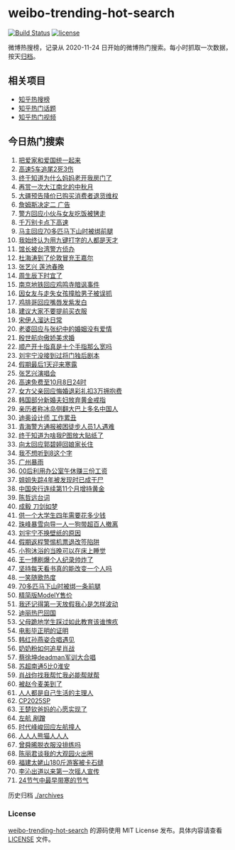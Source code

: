 # weibo-trending-hot-search

[![Build Status](https://github.com/justjavac/weibo-trending-hot-search/workflows/ci/badge.svg?branch=master)](https://github.com/justjavac/weibo-trending-hot-search/actions)
[![license](https://img.shields.io/github/license/justjavac/weibo-trending-hot-search)](https://github.com/justjavac/weibo-trending-hot-search/blob/master/LICENSE)

微博热搜榜，记录从 2020-11-24 日开始的微博热门搜索。每小时抓取一次数据，按天[归档](./archives)。

## 相关项目

- [知乎热搜榜](https://github.com/justjavac/zhihu-trending-top-search)
- [知乎热门话题](https://github.com/justjavac/zhihu-trending-hot-questions)
- [知乎热门视频](https://github.com/justjavac/zhihu-trending-hot-video)

## 今日热门搜索

<!-- BEGIN -->
<!-- 最后更新时间 Wed Oct 08 2025 05:07:50 GMT+0800 (China Standard Time) -->

1. [把爱家和爱国统一起来](https://s.weibo.com//weibo?q=%23%E6%8A%8A%E7%88%B1%E5%AE%B6%E5%92%8C%E7%88%B1%E5%9B%BD%E7%BB%9F%E4%B8%80%E8%B5%B7%E6%9D%A5%23&Refer=new_time)
1. [高速5车追尾2死3伤](https://s.weibo.com//weibo?q=%23%E9%AB%98%E9%80%9F5%E8%BD%A6%E8%BF%BD%E5%B0%BE2%E6%AD%BB3%E4%BC%A4%23&t=31&band_rank=1&Refer=top)
1. [终于知道为什么妈妈老开我房门了](https://s.weibo.com//weibo?q=%E7%BB%88%E4%BA%8E%E7%9F%A5%E9%81%93%E4%B8%BA%E4%BB%80%E4%B9%88%E5%A6%88%E5%A6%88%E8%80%81%E5%BC%80%E6%88%91%E6%88%BF%E9%97%A8%E4%BA%86&t=31&band_rank=24&Refer=top)
1. [再赏一次大江南北的中秋月](https://s.weibo.com//weibo?q=%23%E5%86%8D%E8%B5%8F%E4%B8%80%E6%AC%A1%E5%A4%A7%E6%B1%9F%E5%8D%97%E5%8C%97%E7%9A%84%E4%B8%AD%E7%A7%8B%E6%9C%88%23&t=31&band_rank=3&Refer=top)
1. [大疆预告降价已购买消费者退货维权](https://s.weibo.com//weibo?q=%23%E5%A4%A7%E7%96%86%E9%A2%84%E5%91%8A%E9%99%8D%E4%BB%B7%E5%B7%B2%E8%B4%AD%E4%B9%B0%E6%B6%88%E8%B4%B9%E8%80%85%E9%80%80%E8%B4%A7%E7%BB%B4%E6%9D%83%23&t=31&band_rank=2&Refer=top)
1. [詹姆斯决定二 广告](https://s.weibo.com//weibo?q=%E8%A9%B9%E5%A7%86%E6%96%AF%E5%86%B3%E5%AE%9A%E4%BA%8C%20%E5%B9%BF%E5%91%8A&t=31&band_rank=1&Refer=top)
1. [警方回应小伙与女友吃饭被铐走](https://s.weibo.com//weibo?q=%23%E8%AD%A6%E6%96%B9%E5%9B%9E%E5%BA%94%E5%B0%8F%E4%BC%99%E4%B8%8E%E5%A5%B3%E5%8F%8B%E5%90%83%E9%A5%AD%E8%A2%AB%E9%93%90%E8%B5%B0%23&t=31&band_rank=7&Refer=top)
1. [千万别卡点下高速](https://s.weibo.com//weibo?q=%23%E5%8D%83%E4%B8%87%E5%88%AB%E5%8D%A1%E7%82%B9%E4%B8%8B%E9%AB%98%E9%80%9F%23&t=31&band_rank=6&Refer=top)
1. [马主回应70多匹马下山时被绑前腿](https://s.weibo.com//weibo?q=%23%E9%A9%AC%E4%B8%BB%E5%9B%9E%E5%BA%9470%E5%A4%9A%E5%8C%B9%E9%A9%AC%E4%B8%8B%E5%B1%B1%E6%97%B6%E8%A2%AB%E7%BB%91%E5%89%8D%E8%85%BF%23&t=31&band_rank=43&Refer=top)
1. [我始终认为用九键打字的人都是天才](https://s.weibo.com//weibo?q=%23%E6%88%91%E5%A7%8B%E7%BB%88%E8%AE%A4%E4%B8%BA%E7%94%A8%E4%B9%9D%E9%94%AE%E6%89%93%E5%AD%97%E7%9A%84%E4%BA%BA%E9%83%BD%E6%98%AF%E5%A4%A9%E6%89%8D%23&t=31&band_rank=6&Refer=top)
1. [馆长被台湾警方侦办](https://s.weibo.com//weibo?q=%23%E9%A6%86%E9%95%BF%E8%A2%AB%E5%8F%B0%E6%B9%BE%E8%AD%A6%E6%96%B9%E4%BE%A6%E5%8A%9E%23&t=31&band_rank=19&Refer=top)
1. [杜海涛到了伦敦冒充王嘉尔](https://s.weibo.com//weibo?q=%E6%9D%9C%E6%B5%B7%E6%B6%9B%E5%88%B0%E4%BA%86%E4%BC%A6%E6%95%A6%E5%86%92%E5%85%85%E7%8E%8B%E5%98%89%E5%B0%94&t=31&band_rank=39&Refer=top)
1. [张艺兴 莲池春晚](https://s.weibo.com//weibo?q=%E5%BC%A0%E8%89%BA%E5%85%B4%20%E8%8E%B2%E6%B1%A0%E6%98%A5%E6%99%9A&t=31&band_rank=14&Refer=top)
1. [周生辰下时宜了](https://s.weibo.com//weibo?q=%E5%91%A8%E7%94%9F%E8%BE%B0%E4%B8%8B%E6%97%B6%E5%AE%9C%E4%BA%86&t=31&band_rank=12&Refer=top)
1. [南京地铁回应鸡鸣寺暗讽事件](https://s.weibo.com//weibo?q=%23%E5%8D%97%E4%BA%AC%E5%9C%B0%E9%93%81%E5%9B%9E%E5%BA%94%E9%B8%A1%E9%B8%A3%E5%AF%BA%E6%9A%97%E8%AE%BD%E4%BA%8B%E4%BB%B6%23&t=31&band_rank=28&Refer=top)
1. [因女友与走失女孩撞脸男子被误抓](https://s.weibo.com//weibo?q=%23%E5%9B%A0%E5%A5%B3%E5%8F%8B%E4%B8%8E%E8%B5%B0%E5%A4%B1%E5%A5%B3%E5%AD%A9%E6%92%9E%E8%84%B8%E7%94%B7%E5%AD%90%E8%A2%AB%E8%AF%AF%E6%8A%93%23&t=31&band_rank=4&Refer=top)
1. [鸡排哥回应嘴唇发紫发白](https://s.weibo.com//weibo?q=%23%E9%B8%A1%E6%8E%92%E5%93%A5%E5%9B%9E%E5%BA%94%E5%98%B4%E5%94%87%E5%8F%91%E7%B4%AB%E5%8F%91%E7%99%BD%23&t=31&band_rank=13&Refer=top)
1. [建议大家不要提前买衣服](https://s.weibo.com//weibo?q=%E5%BB%BA%E8%AE%AE%E5%A4%A7%E5%AE%B6%E4%B8%8D%E8%A6%81%E6%8F%90%E5%89%8D%E4%B9%B0%E8%A1%A3%E6%9C%8D&t=31&band_rank=5&Refer=top)
1. [宋伊人溜达日常](https://s.weibo.com//weibo?q=%E5%AE%8B%E4%BC%8A%E4%BA%BA%E6%BA%9C%E8%BE%BE%E6%97%A5%E5%B8%B8&t=31&band_rank=22&Refer=top)
1. [老婆回应与张纪中的婚姻没有爱情](https://s.weibo.com//weibo?q=%23%E8%80%81%E5%A9%86%E5%9B%9E%E5%BA%94%E4%B8%8E%E5%BC%A0%E7%BA%AA%E4%B8%AD%E7%9A%84%E5%A9%9A%E5%A7%BB%E6%B2%A1%E6%9C%89%E7%88%B1%E6%83%85%23&t=31&band_rank=17&Refer=top)
1. [殷世航向傲娇美求婚](https://s.weibo.com//weibo?q=%23%E6%AE%B7%E4%B8%96%E8%88%AA%E5%90%91%E5%82%B2%E5%A8%87%E7%BE%8E%E6%B1%82%E5%A9%9A%23&t=31&band_rank=16&Refer=top)
1. [顺产开十指真是十个手指那么宽吗](https://s.weibo.com//weibo?q=%23%E9%A1%BA%E4%BA%A7%E5%BC%80%E5%8D%81%E6%8C%87%E7%9C%9F%E6%98%AF%E5%8D%81%E4%B8%AA%E6%89%8B%E6%8C%87%E9%82%A3%E4%B9%88%E5%AE%BD%E5%90%97%23&t=31&band_rank=21&Refer=top)
1. [刘宇宁没接到过将门独后剧本](https://s.weibo.com//weibo?q=%23%E5%88%98%E5%AE%87%E5%AE%81%E6%B2%A1%E6%8E%A5%E5%88%B0%E8%BF%87%E5%B0%86%E9%97%A8%E7%8B%AC%E5%90%8E%E5%89%A7%E6%9C%AC%23&t=31&band_rank=20&Refer=top)
1. [假期最后1天迎来寒露](https://s.weibo.com//weibo?q=%23%E5%81%87%E6%9C%9F%E6%9C%80%E5%90%8E1%E5%A4%A9%E8%BF%8E%E6%9D%A5%E5%AF%92%E9%9C%B2%23&t=31&band_rank=26&Refer=top)
1. [张艺兴演唱会](https://s.weibo.com//weibo?q=%E5%BC%A0%E8%89%BA%E5%85%B4%E6%BC%94%E5%94%B1%E4%BC%9A&t=31&band_rank=25&Refer=top)
1. [高速免费至10月8日24时](https://s.weibo.com//weibo?q=%23%E9%AB%98%E9%80%9F%E5%85%8D%E8%B4%B9%E8%87%B310%E6%9C%888%E6%97%A524%E6%97%B6%23&t=31&band_rank=20&Refer=top)
1. [女方父亲回应悔婚退彩礼扣3万拥抱费](https://s.weibo.com//weibo?q=%23%E5%A5%B3%E6%96%B9%E7%88%B6%E4%BA%B2%E5%9B%9E%E5%BA%94%E6%82%94%E5%A9%9A%E9%80%80%E5%BD%A9%E7%A4%BC%E6%89%A33%E4%B8%87%E6%8B%A5%E6%8A%B1%E8%B4%B9%23&t=31&band_rank=42&Refer=top)
1. [韩国部分新婚夫妇放弃黄金戒指](https://s.weibo.com//weibo?q=%23%E9%9F%A9%E5%9B%BD%E9%83%A8%E5%88%86%E6%96%B0%E5%A9%9A%E5%A4%AB%E5%A6%87%E6%94%BE%E5%BC%83%E9%BB%84%E9%87%91%E6%88%92%E6%8C%87%23&t=31&band_rank=48&Refer=top)
1. [亲历者称冰岛侧翻大巴上多名中国人](https://s.weibo.com//weibo?q=%23%E4%BA%B2%E5%8E%86%E8%80%85%E7%A7%B0%E5%86%B0%E5%B2%9B%E4%BE%A7%E7%BF%BB%E5%A4%A7%E5%B7%B4%E4%B8%8A%E5%A4%9A%E5%90%8D%E4%B8%AD%E5%9B%BD%E4%BA%BA%23&t=31&band_rank=9&Refer=top)
1. [迪奥设计师 工作累丑](https://s.weibo.com//weibo?q=%E8%BF%AA%E5%A5%A5%E8%AE%BE%E8%AE%A1%E5%B8%88%20%E5%B7%A5%E4%BD%9C%E7%B4%AF%E4%B8%91&t=31&band_rank=10&Refer=top)
1. [青海警方通报被困徒步人员1人遇难](https://s.weibo.com//weibo?q=%23%E9%9D%92%E6%B5%B7%E8%AD%A6%E6%96%B9%E9%80%9A%E6%8A%A5%E8%A2%AB%E5%9B%B0%E5%BE%92%E6%AD%A5%E4%BA%BA%E5%91%981%E4%BA%BA%E9%81%87%E9%9A%BE%23&t=31&band_rank=42&Refer=top)
1. [终于知道为啥我P图放大贴纸了](https://s.weibo.com//weibo?q=%E7%BB%88%E4%BA%8E%E7%9F%A5%E9%81%93%E4%B8%BA%E5%95%A5%E6%88%91P%E5%9B%BE%E6%94%BE%E5%A4%A7%E8%B4%B4%E7%BA%B8%E4%BA%86&t=31&band_rank=50&Refer=top)
1. [向太回应郭碧婷回娘家长住](https://s.weibo.com//weibo?q=%E5%90%91%E5%A4%AA%E5%9B%9E%E5%BA%94%E9%83%AD%E7%A2%A7%E5%A9%B7%E5%9B%9E%E5%A8%98%E5%AE%B6%E9%95%BF%E4%BD%8F&t=31&band_rank=39&Refer=top)
1. [我不想听到8这个字](https://s.weibo.com//weibo?q=%E6%88%91%E4%B8%8D%E6%83%B3%E5%90%AC%E5%88%B08%E8%BF%99%E4%B8%AA%E5%AD%97&t=31&band_rank=31&Refer=top)
1. [广州暴雨](https://s.weibo.com//weibo?q=%E5%B9%BF%E5%B7%9E%E6%9A%B4%E9%9B%A8&t=31&band_rank=18&Refer=top)
1. [00后利用办公室午休赚三份工资](https://s.weibo.com//weibo?q=00%E5%90%8E%E5%88%A9%E7%94%A8%E5%8A%9E%E5%85%AC%E5%AE%A4%E5%8D%88%E4%BC%91%E8%B5%9A%E4%B8%89%E4%BB%BD%E5%B7%A5%E8%B5%84&t=31&band_rank=40&Refer=top)
1. [姐姐失踪4年被发现时已成干尸](https://s.weibo.com//weibo?q=%23%E5%A7%90%E5%A7%90%E5%A4%B1%E8%B8%AA4%E5%B9%B4%E8%A2%AB%E5%8F%91%E7%8E%B0%E6%97%B6%E5%B7%B2%E6%88%90%E5%B9%B2%E5%B0%B8%23&t=31&band_rank=30&Refer=top)
1. [中国央行连续第11个月增持黄金](https://s.weibo.com//weibo?q=%23%E4%B8%AD%E5%9B%BD%E5%A4%AE%E8%A1%8C%E8%BF%9E%E7%BB%AD%E7%AC%AC11%E4%B8%AA%E6%9C%88%E5%A2%9E%E6%8C%81%E9%BB%84%E9%87%91%23&t=31&band_rank=37&Refer=top)
1. [陈哲远台词](https://s.weibo.com//weibo?q=%E9%99%88%E5%93%B2%E8%BF%9C%E5%8F%B0%E8%AF%8D&t=31&band_rank=23&Refer=top)
1. [成毅 刀剑如梦](https://s.weibo.com//weibo?q=%E6%88%90%E6%AF%85%20%E5%88%80%E5%89%91%E5%A6%82%E6%A2%A6&t=31&band_rank=38&Refer=top)
1. [供一个大学生四年需要花多少钱](https://s.weibo.com//weibo?q=%23%E4%BE%9B%E4%B8%80%E4%B8%AA%E5%A4%A7%E5%AD%A6%E7%94%9F%E5%9B%9B%E5%B9%B4%E9%9C%80%E8%A6%81%E8%8A%B1%E5%A4%9A%E5%B0%91%E9%92%B1%23&t=31&band_rank=33&Refer=top)
1. [珠峰暴雪向导一人一狗带超百人撤离](https://s.weibo.com//weibo?q=%23%E7%8F%A0%E5%B3%B0%E6%9A%B4%E9%9B%AA%E5%90%91%E5%AF%BC%E4%B8%80%E4%BA%BA%E4%B8%80%E7%8B%97%E5%B8%A6%E8%B6%85%E7%99%BE%E4%BA%BA%E6%92%A4%E7%A6%BB%23&t=31&band_rank=8&Refer=top)
1. [刘宇宁不换壁纸的原因](https://s.weibo.com//weibo?q=%E5%88%98%E5%AE%87%E5%AE%81%E4%B8%8D%E6%8D%A2%E5%A3%81%E7%BA%B8%E7%9A%84%E5%8E%9F%E5%9B%A0&t=31&band_rank=15&Refer=top)
1. [假期返程警惕机票退改签陷阱](https://s.weibo.com//weibo?q=%23%E5%81%87%E6%9C%9F%E8%BF%94%E7%A8%8B%E8%AD%A6%E6%83%95%E6%9C%BA%E7%A5%A8%E9%80%80%E6%94%B9%E7%AD%BE%E9%99%B7%E9%98%B1%23&t=31&band_rank=43&Refer=top)
1. [小狗沐浴的当晚可以在床上睡觉](https://s.weibo.com//weibo?q=%23%E5%B0%8F%E7%8B%97%E6%B2%90%E6%B5%B4%E7%9A%84%E5%BD%93%E6%99%9A%E5%8F%AF%E4%BB%A5%E5%9C%A8%E5%BA%8A%E4%B8%8A%E7%9D%A1%E8%A7%89%23&t=31&band_rank=36&Refer=top)
1. [王一博刷爆个人纪录帅炸了](https://s.weibo.com//weibo?q=%23%E7%8E%8B%E4%B8%80%E5%8D%9A%E5%88%B7%E7%88%86%E4%B8%AA%E4%BA%BA%E7%BA%AA%E5%BD%95%E5%B8%85%E7%82%B8%E4%BA%86%23&t=31&band_rank=45&Refer=top)
1. [坚持每天看书真的能改变一个人吗](https://s.weibo.com//weibo?q=%E5%9D%9A%E6%8C%81%E6%AF%8F%E5%A4%A9%E7%9C%8B%E4%B9%A6%E7%9C%9F%E7%9A%84%E8%83%BD%E6%94%B9%E5%8F%98%E4%B8%80%E4%B8%AA%E4%BA%BA%E5%90%97&t=31&band_rank=29&Refer=top)
1. [一笑随歌热度](https://s.weibo.com//weibo?q=%E4%B8%80%E7%AC%91%E9%9A%8F%E6%AD%8C%E7%83%AD%E5%BA%A6&t=31&band_rank=11&Refer=top)
1. [70多匹马下山时被绑一条前腿](https://s.weibo.com//weibo?q=%2370%E5%A4%9A%E5%8C%B9%E9%A9%AC%E4%B8%8B%E5%B1%B1%E6%97%B6%E8%A2%AB%E7%BB%91%E4%B8%80%E6%9D%A1%E5%89%8D%E8%85%BF%23&t=31&band_rank=41&Refer=top)
1. [精简版ModelY售价](https://s.weibo.com//weibo?q=%23%E7%B2%BE%E7%AE%80%E7%89%88ModelY%E5%94%AE%E4%BB%B7%23&t=31&band_rank=35&Refer=top)
1. [我还记得第一天放假我心是怎样波动](https://s.weibo.com//weibo?q=%E6%88%91%E8%BF%98%E8%AE%B0%E5%BE%97%E7%AC%AC%E4%B8%80%E5%A4%A9%E6%94%BE%E5%81%87%E6%88%91%E5%BF%83%E6%98%AF%E6%80%8E%E6%A0%B7%E6%B3%A2%E5%8A%A8&t=31&band_rank=42&Refer=top)
1. [迪丽热巴回国](https://s.weibo.com//weibo?q=%E8%BF%AA%E4%B8%BD%E7%83%AD%E5%B7%B4%E5%9B%9E%E5%9B%BD&t=31&band_rank=26&Refer=top)
1. [父母跪地学生踩过如此教育该谁愧疚](https://s.weibo.com//weibo?q=%23%E7%88%B6%E6%AF%8D%E8%B7%AA%E5%9C%B0%E5%AD%A6%E7%94%9F%E8%B8%A9%E8%BF%87%E5%A6%82%E6%AD%A4%E6%95%99%E8%82%B2%E8%AF%A5%E8%B0%81%E6%84%A7%E7%96%9A%23&t=31&band_rank=49&Refer=top)
1. [电影毕正明的证明](https://s.weibo.com//weibo?q=%E7%94%B5%E5%BD%B1%E6%AF%95%E6%AD%A3%E6%98%8E%E7%9A%84%E8%AF%81%E6%98%8E&t=31&band_rank=48&Refer=top)
1. [韩红孙燕姿合唱遇见](https://s.weibo.com//weibo?q=%23%E9%9F%A9%E7%BA%A2%E5%AD%99%E7%87%95%E5%A7%BF%E5%90%88%E5%94%B1%E9%81%87%E8%A7%81%23&t=31&band_rank=49&Refer=top)
1. [奶奶粉如何追星肖战](https://s.weibo.com//weibo?q=%E5%A5%B6%E5%A5%B6%E7%B2%89%E5%A6%82%E4%BD%95%E8%BF%BD%E6%98%9F%E8%82%96%E6%88%98&t=31&band_rank=47&Refer=top)
1. [蔡徐坤deadman军训大合唱](https://s.weibo.com//weibo?q=%E8%94%A1%E5%BE%90%E5%9D%A4deadman%E5%86%9B%E8%AE%AD%E5%A4%A7%E5%90%88%E5%94%B1&t=31&band_rank=37&Refer=top)
1. [苏超南通5比0淮安](https://s.weibo.com//weibo?q=%23%E8%8B%8F%E8%B6%85%E5%8D%97%E9%80%9A5%E6%AF%940%E6%B7%AE%E5%AE%89%23&t=31&band_rank=46&Refer=top)
1. [肖战你找我帮忙我必能帮就帮](https://s.weibo.com//weibo?q=%23%E8%82%96%E6%88%98%E4%BD%A0%E6%89%BE%E6%88%91%E5%B8%AE%E5%BF%99%E6%88%91%E5%BF%85%E8%83%BD%E5%B8%AE%E5%B0%B1%E5%B8%AE%23&t=31&band_rank=40&Refer=top)
1. [被赵今麦美到了](https://s.weibo.com//weibo?q=%E8%A2%AB%E8%B5%B5%E4%BB%8A%E9%BA%A6%E7%BE%8E%E5%88%B0%E4%BA%86&t=31&band_rank=32&Refer=top)
1. [人人都是自己生活的主理人](https://s.weibo.com//weibo?q=%23%E4%BA%BA%E4%BA%BA%E9%83%BD%E6%98%AF%E8%87%AA%E5%B7%B1%E7%94%9F%E6%B4%BB%E7%9A%84%E4%B8%BB%E7%90%86%E4%BA%BA%23&t=31&band_rank=45&Refer=top)
1. [CP2025SP](https://s.weibo.com//weibo?q=%23CP2025SP%23&t=31&band_rank=46&Refer=top)
1. [王楚钦爸妈的心愿实现了](https://s.weibo.com//weibo?q=%E7%8E%8B%E6%A5%9A%E9%92%A6%E7%88%B8%E5%A6%88%E7%9A%84%E5%BF%83%E6%84%BF%E5%AE%9E%E7%8E%B0%E4%BA%86&t=31&band_rank=47&Refer=top)
1. [左航 剐蹭](https://s.weibo.com//weibo?q=%E5%B7%A6%E8%88%AA%20%E5%89%90%E8%B9%AD&t=31&band_rank=27&Refer=top)
1. [时代峰峻回应左航撞人](https://s.weibo.com//weibo?q=%23%E6%97%B6%E4%BB%A3%E5%B3%B0%E5%B3%BB%E5%9B%9E%E5%BA%94%E5%B7%A6%E8%88%AA%E6%92%9E%E4%BA%BA%23&t=31&band_rank=31&Refer=top)
1. [人人人熊猫人人人](https://s.weibo.com//weibo?q=%23%E4%BA%BA%E4%BA%BA%E4%BA%BA%E7%86%8A%E7%8C%AB%E4%BA%BA%E4%BA%BA%E4%BA%BA%23&t=31&band_rank=34&Refer=top)
1. [曾舜晞脱衣服没排练吗](https://s.weibo.com//weibo?q=%E6%9B%BE%E8%88%9C%E6%99%9E%E8%84%B1%E8%A1%A3%E6%9C%8D%E6%B2%A1%E6%8E%92%E7%BB%83%E5%90%97&t=31&band_rank=40&Refer=top)
1. [陈丽君谈我的大观园火出圈](https://s.weibo.com//weibo?q=%23%E9%99%88%E4%B8%BD%E5%90%9B%E8%B0%88%E6%88%91%E7%9A%84%E5%A4%A7%E8%A7%82%E5%9B%AD%E7%81%AB%E5%87%BA%E5%9C%88%23&t=31&band_rank=44&Refer=top)
1. [福建太姥山180斤游客被卡石缝](https://s.weibo.com//weibo?q=%23%E7%A6%8F%E5%BB%BA%E5%A4%AA%E5%A7%A5%E5%B1%B1180%E6%96%A4%E6%B8%B8%E5%AE%A2%E8%A2%AB%E5%8D%A1%E7%9F%B3%E7%BC%9D%23&t=31&band_rank=48&Refer=top)
1. [李沁出道以来第一次摇人宣传](https://s.weibo.com//weibo?q=%E6%9D%8E%E6%B2%81%E5%87%BA%E9%81%93%E4%BB%A5%E6%9D%A5%E7%AC%AC%E4%B8%80%E6%AC%A1%E6%91%87%E4%BA%BA%E5%AE%A3%E4%BC%A0&t=31&band_rank=49&Refer=top)
1. [24节气中最早带寒的节气](https://s.weibo.com//weibo?q=%2324%E8%8A%82%E6%B0%94%E4%B8%AD%E6%9C%80%E6%97%A9%E5%B8%A6%E5%AF%92%E7%9A%84%E8%8A%82%E6%B0%94%23&t=31&band_rank=50&Refer=top)

<!-- END -->

历史归档 [./archives](./archives)

### License

[weibo-trending-hot-search](https://github.com/justjavac/weibo-trending-hot-search) 的源码使用 MIT License
发布。具体内容请查看 [LICENSE](./LICENSE) 文件。
